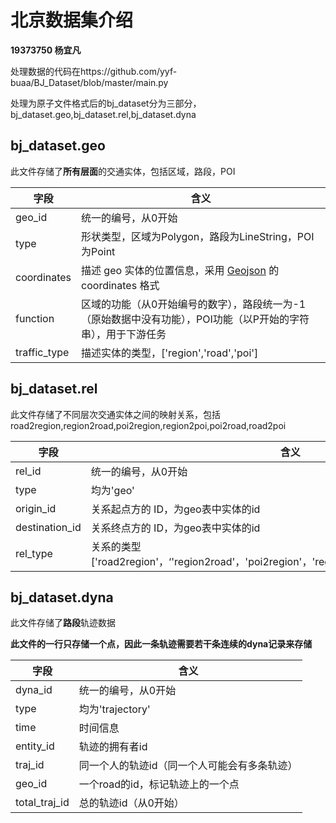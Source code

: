 # 北京数据集介绍

**19373750 杨宜凡**

处理数据的代码在https://github.com/yyf-buaa/BJ_Dataset/blob/master/main.py

处理为原子文件格式后的bj_dataset分为三部分，bj_dataset.geo,bj_dataset.rel,bj_dataset.dyna

## bj_dataset.geo

此文件存储了**所有层面**的交通实体，包括区域，路段，POI

| 字段         | 含义                                                         |
| ------------ | ------------------------------------------------------------ |
| geo_id       | 统一的编号，从0开始                                          |
| type         | 形状类型，区域为Polygon，路段为LineString，POI为Point        |
| coordinates  | 描述 geo 实体的位置信息，采用 [Geojson](https://tools.ietf.org/html/rfc7946#section-1) 的 coordinates 格式 |
| function     | 区域的功能（从0开始编号的数字），路段统一为-1（原始数据中没有功能），POI功能（以P开始的字符串），用于下游任务 |
| traffic_type | 描述实体的类型，['region','road','poi']                      |

## bj_dataset.rel

此文件存储了不同层次交通实体之间的映射关系，包括road2region,region2road,poi2region,region2poi,poi2road,road2poi

| 字段           | 含义                                                         |
| -------------- | ------------------------------------------------------------ |
| rel_id         | 统一的编号，从0开始                                          |
| type           | 均为'geo'                                                    |
| origin_id      | 关系起点方的 ID，为geo表中实体的id                           |
| destination_id | 关系终点方的 ID，为geo表中实体的id                           |
| rel_type       | 关系的类型['road2region'，‘'region2road'，'poi2region'，'region2poi'，'poi2road'，'road2poi'] |

## bj_dataset.dyna

此文件存储了**路段**轨迹数据

**此文件的一行只存储一个点，因此一条轨迹需要若干条连续的dyna记录来存储**

| 字段          | 含义                                         |
| ------------- | -------------------------------------------- |
| dyna_id       | 统一的编号，从0开始                          |
| type          | 均为'trajectory'                             |
| time          | 时间信息                                     |
| entity_id     | 轨迹的拥有者id                               |
| traj_id       | 同一个人的轨迹id（同一个人可能会有多条轨迹） |
| geo_id        | 一个road的id，标记轨迹上的一个点             |
| total_traj_id | 总的轨迹id（从0开始）                        |

